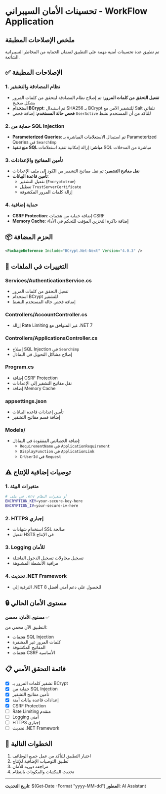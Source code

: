 # تحسينات الأمان السيبراني - WorkFlow Application

## ملخص الإصلاحات المطبقة

تم تطبيق عدة تحسينات أمنية مهمة على التطبيق لضمان الحماية من المخاطر السيبرانية الشائعة.

## ✅ الإصلاحات المطبقة

### 1. نظام المصادقة والتشفير
- **تفعيل التحقق من كلمات المرور**: تم إصلاح نظام المصادقة ليتحقق من كلمات المرور بشكل صحيح
- **استخدام BCrypt**: تم استبدال SHA256 بـ BCrypt للتشفير الآمن مع Salt تلقائي
- **فحص حالة المستخدم**: إضافة فحص `UserActive` للتأكد من أن المستخدم نشط

### 2. حماية من SQL Injection
- **Parameterized Queries**: تم استبدال الاستعلامات المباشرة بـ Parameterized Queries في `SearchEmp`
- **منع تنفيذ SQL مباشر**: إزالة إمكانية تنفيذ استعلامات SQL مباشرة من المدخلات

### 3. تأمين المفاتيح والإعدادات
- **نقل مفاتيح التشفير**: تم نقل مفاتيح التشفير من الكود إلى ملف الإعدادات
- **تأمين قاعدة البيانات**: 
  - تفعيل التشفير (`Encrypt=true`)
  - تعطيل `TrustServerCertificate`
  - إزالة كلمات المرور المكشوفة

### 4. حماية إضافية
- **CSRF Protection**: إضافة حماية من هجمات CSRF
- **Memory Cache**: إضافة ذاكرة التخزين المؤقت للتحكم في الأداء

## 📦 الحزم المضافة

```xml
<PackageReference Include="BCrypt.Net-Next" Version="4.0.3" />
```

## 🔧 التغييرات في الملفات

### Services/AuthenticationService.cs
- تفعيل التحقق من كلمات المرور
- استخدام BCrypt للتشفير
- إضافة فحص حالة المستخدم النشط

### Controllers/AccountController.cs
- إزالة Rate Limiting غير المتوافق مع .NET 7

### Controllers/ApplicationsController.cs
- إصلاح SQL Injection في `SearchEmp`
- إصلاح مشاكل التحويل في النماذل

### Program.cs
- إضافة CSRF Protection
- نقل مفاتيح التشفير إلى الإعدادات
- إضافة Memory Cache

### appsettings.json
- تأمين إعدادات قاعدة البيانات
- إضافة قسم مفاتيح التشفير

### Models/
- إضافة الخصائص المفقودة في النماذل:
  - `RequirementName` في `ApplicationRequirement`
  - `DisplayFunction` في `ApplicationLink`
  - `CrUserId` في `Request`

## ⚠️ توصيات إضافية للإنتاج

### 1. متغيرات البيئة
```bash
# في ملف .env أو متغيرات النظام
ENCRYPTION_KEY=your-secure-key-here
ENCRYPTION_IV=your-secure-iv-here
```

### 2. HTTPS إجباري
- استخدام شهادات SSL صالحة
- تفعيل HSTS في الإنتاج

### 3. Logging للأمان
- تسجيل محاولات تسجيل الدخول الفاشلة
- مراقبة الأنشطة المشبوهة

### 4. تحديث .NET Framework
- الترقية إلى .NET 8 للحصول على دعم أمني أفضل

## 🔒 مستوى الأمان الحالي

**مستوى الأمان: محسن** ✅

التطبيق الآن محمي من:
- هجمات SQL Injection
- كلمات المرور غير المشفرة
- المفاتيح المكشوفة
- هجمات CSRF الأساسية

## 📋 قائمة التحقق الأمني

- [x] تشفير كلمات المرور بـ BCrypt
- [x] حماية من SQL Injection
- [x] تأمين مفاتيح التشفير
- [x] إعدادات قاعدة بيانات آمنة
- [x] CSRF Protection
- [ ] Rate Limiting متقدم
- [ ] Logging أمني
- [ ] HTTPS إجباري
- [ ] تحديث .NET Framework

## 🚀 الخطوات التالية

1. اختبار التطبيق للتأكد من عمل جميع الوظائف
2. تطبيق التوصيات الإضافية للإنتاج
3. مراجعة دورية للأمان
4. تحديث المكتبات والمكونات بانتظام

---
**تاريخ التحديث**: $(Get-Date -Format "yyyy-MM-dd")
**المطور**: AI Assistant
